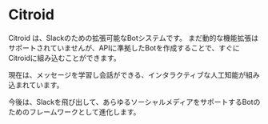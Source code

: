 # Citroid

Citroid は、Slackのための拡張可能なBotシステムです。
まだ動的な機能拡張はサポートされていませんが、APIに準拠したBotを作成することで、すぐにCitroidに組み込むことができます。

現在は、メッセージを学習し会話ができる、インタラクティブな人工知能が組み込まれています。

今後は、Slackを飛び出して、あらゆるソーシャルメディアをサポートするBotのためのフレームワークとして進化します。
